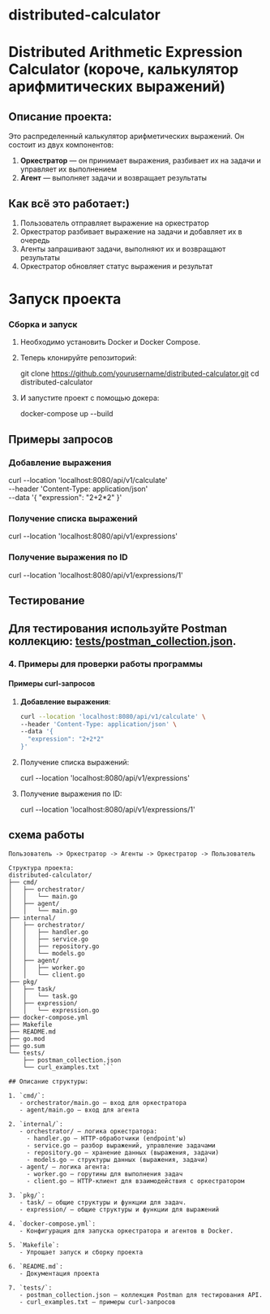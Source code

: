 # distributed-calculator
# Distributed Arithmetic Expression Calculator (короче, калькулятор арифмитических выражений)

## Описание проекта:

Это распределенный калькулятор арифметических выражений. Он состоит из двух компонентов:
1. **Оркестратор** — он принимает выражения, разбивает их на задачи и управляет их выполнением
2. **Агент** — выполняет задачи и возвращает результаты

## Как всё это работает:)

1. Пользователь отправляет выражение на оркестратор
2. Оркестратор разбивает выражение на задачи и добавляет их в очередь
3. Агенты запрашивают задачи, выполняют их и возвращают результаты
4. Оркестратор обновляет статус выражения и результат
   
# Запуск проекта

### Сборка и запуск

1. Необходимо установить Docker и Docker Compose.
2. Теперь клонируйте репозиторий:
  
   git clone https://github.com/yourusername/distributed-calculator.git
   cd distributed-calculator
   
3. И запустите проект с помощью докера:
  
   docker-compose up --build
## Примеры запросов

### Добавление выражения
curl --location 'localhost:8080/api/v1/calculate' \
--header 'Content-Type: application/json' \
--data '{
  "expression": "2+2*2"
}'
### Получение списка выражений
curl --location 'localhost:8080/api/v1/expressions'
### Получение выражения по ID
curl --location 'localhost:8080/api/v1/expressions/1'
## Тестирование

Для тестирования используйте Postman коллекцию: [tests/postman_collection.json](tests/postman_collection.json).
---

### 4. **Примеры для проверки работы программы**

#### Примеры curl-запросов

1. **Добавление выражения**:
   ```bash
   curl --location 'localhost:8080/api/v1/calculate' \
   --header 'Content-Type: application/json' \
   --data '{
     "expression": "2+2*2"
   }'
   
2. Получение списка выражений:
  
   curl --location 'localhost:8080/api/v1/expressions'
   
3. Получение выражения по ID:
  
   curl --location 'localhost:8080/api/v1/expressions/1'
   




## схема работы

```plaintext
Пользователь -> Оркестратор -> Агенты -> Оркестратор -> Пользователь

Структура проекта:
distributed-calculator/
├── cmd/
│   ├── orchestrator/
│   │   └── main.go
│   ├── agent/
│   │   └── main.go
├── internal/
│   ├── orchestrator/
│   │   ├── handler.go
│   │   ├── service.go
│   │   ├── repository.go
│   │   └── models.go
│   ├── agent/
│   │   ├── worker.go
│   │   └── client.go
├── pkg/
│   ├── task/
│   │   └── task.go
│   ├── expression/
│   │   └── expression.go
├── docker-compose.yml
├── Makefile
├── README.md
├── go.mod
├── go.sum
└── tests/
    ├── postman_collection.json
    └── curl_examples.txt ```
 
## Описание структуры:

1. `cmd/`:
   - orchestrator/main.go — вход для оркестратора
   - agent/main.go — вход для агента

2. `internal/`:
   - orchestrator/ — логика оркестратора:
     - handler.go — HTTP-обработчики (endpoint'ы)
     - service.go — разбор выражений, управление задачами
     - repository.go — хранение данных (выражения, задачи)
     - models.go — структуры данных (выражения, задачи)
   - agent/ — логика агента:
     - worker.go — горутины для выполнения задач
     - client.go — HTTP-клиент для взаимодействия с оркестратором

3. `pkg/`:
   - task/ — общие структуры и функции для задач.
   - expression/ — общие структуры и функции для выражений

4. `docker-compose.yml`:
   - Конфигурация для запуска оркестратора и агентов в Docker.

5. `Makefile`:
   - Упрощает запуск и сборку проекта

6. `README.md`:
   - Документация проекта

7. `tests/`:
   - postman_collection.json — коллекция Postman для тестирования API.
   - curl_examples.txt — примеры curl-запросов


